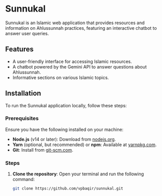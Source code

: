 # Sunnukal

Sunnukal is an Islamic web application that provides resources and information on Ahlussunnah practices, featuring an interactive chatbot to answer user queries.

## Features

- A user-friendly interface for accessing Islamic resources.
- A chatbot powered by the Gemini API to answer questions about Ahlussunnah.
- Informative sections on various Islamic topics.

## Installation

To run the Sunnukal application locally, follow these steps:

### Prerequisites

Ensure you have the following installed on your machine:

- **Node.js** (v14 or later): Download from [nodejs.org](https://nodejs.org/).
- **Yarn** (optional, but recommended) or **npm**: Available at [yarnpkg.com](https://yarnpkg.com/).
- **Git**: Install from [git-scm.com](https://git-scm.com/).

### Steps

1. **Clone the repository**:
   Open your terminal and run the following command:
   ```bash
   git clone https://github.com/vpbaqir/sunnukal.git
